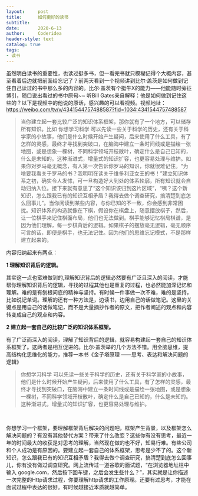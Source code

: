 ```yaml
---
layout:     post
title:      如何更好的读书
subtitle:   
date:       2020-6-13
author:     Coderidea
header-style: text
catalog: true
tags:
- 读书
--- 
```

<p>虽然明白读书的重要性，也读过挺多书，但一看完书就只模糊记得个大概内容，甚至看着后边就把前面给忘记了？前两天看到一个视频讲到比尔·盖茨是如何做到记住自己读过的书中那么多的内容的。比尔·盖茨有个挺牛X的能力——他能随时旁征博引，随口说出看过的书中原句~~ 听Bill Gates亲自解释：他是如何做到记住这些的？以下是视频中的他说的原话，感兴趣的可以看视频。视频地址：<a href="https://weibo.com/tv/v/4341544757488587?fid=1034:4341544757488587">https://weibo.com/tv/v/4341544757488587?fid=1034:4341544757488587</a></p>

<blockquote>当你建立起一套比较广泛的知识体系框架，那你就有了一个地方，可以储存所有知识。比如 你想学习科学 可以先读一些关于科学的历史，还有关于科学家的小故事，他们是什么时候开始产生疑问，后来使用了什么工具，有了怎样的灵感，最终才寻找到突破口，在脑海中建立一条时间线或是描绘一张地图，或是想象一棵树，不同科学领域开枝散叶，确定什么是自己已知的，什么是未知的。这种渐进式，增量式的知识扩容，也更容易处理与维护。如果你对罗马毫无概念，有人第一次告诉你罗马的知识，你就很难记住。“为啥要我看关于罗马的书？我明明在读关于维多利亚女王的书！”建立知识体系之初，确实令人发怵，可一旦构造好大到处的体系轮廓，所有知识就会自动归纳入位。接下来就有意思了“这个知识该归到这片区域”，“咦？这个新知识，怎么跟我已有的知识互相矛盾？我得去做个调查研究，搞清楚到底怎么回事儿”。当你阅读到某些内容，与你已知的不一致，你会感到非常困扰。知识体系的构造就像在下棋，假设你在棋盘上，随意摆放棋子，然后，让一位棋手来记住棋面布局，他们也无法做到。棋手能够记忆棋局棋谱，是因为他们理解，每一步棋背后的逻辑。如果棋子的摆放毫无逻辑，毫无顺序可言的话，即便是棋手，也无法记住。因为他们的思维忘记模式，不是那样建立起来的。</blockquote>

<p>内容归纳起来有两点：</p>

<p><strong>1 理解知识背后的逻辑。</strong></p>

<p>其实这一点也蛮难做到的,理解知识背后的逻辑必然要有广泛且深入的阅读，才能帮你理解知识背后的逻辑，寻找的过程其他也是重复的过程，也必然能加深记忆和理解。难的是有刨根问底的精神与坚持。有时候一件事做一次不难，难的是坚持，比如说记单词。理解的还有一种方法是，边读书，边用自己的话做笔记。这里的关键点是用自己的话做笔记，而不是大量摘抄作者的原文，把作者阐述的观点和内容转变成自己的观点和内容。</p>

<p><strong>2 建立起一套自己的比较广泛的知识体系框架。</strong></p>

<p>有了广泛而深入的阅读，理解了知识背后的逻辑，就容易构建起一套自己的知识体系框架了。这两者是相互促进的。比尔·盖茨举的几个方法不错。用全脑思维，提高结构化思维化的能力，推荐一本书《金子塔原理 ——思考、表达和解决问题的逻辑》</p>

<blockquote>你想学习科学 可以先读一些关于科学的历史，还有关于科学家的小故事，他们是什么时候开始产生疑问，后来使用了什么工具，有了怎样的灵感，最终才寻找到突破口，在脑海中建立一条时间线或是描绘一张地图，或是想象一棵树，不同科学领域开枝散叶，确定什么是自己已知的，什么是未知的。这种渐进式，增量式的知识扩容，也更容易处理与维护。</blockquote>

<p> </p>

<p>你想学习一个框架，要理解框架背后解决的问题吧，框架产生背景，以及框架怎么解决问题的？有没有其他替代方案？带来了什么改变？这些你有没有思考，最近一年的时间最大的收获是对思考的理解，当然现在做的也不好，知易行难。有些公司和个人成功是有原因的。要建立起一套自己的体系框架，思考是少不了的。这个新知识，怎么跟我已有的知识互相矛盾？我得去做个调查研究，搞清楚到底怎么回事儿，你有没有做过调查研究。网上流传过一道谷歌的面试题，“在浏览器地址栏中输入 google.com，然后按下回车键，之后会发生些什么？”，其实就是让你描述一次完整的Http请求过程，你要理解http请求的工作原理。还要有过思考，才能在面试过程中表达的很好。有时候越接近本质就越简单。</p>
